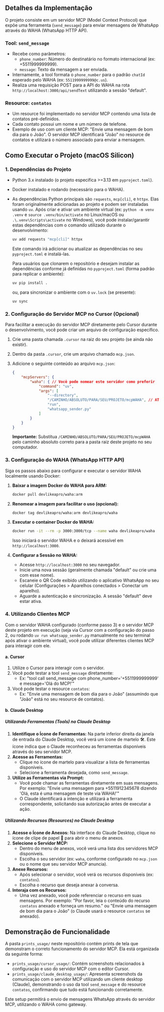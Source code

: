 ## Detalhes da Implementação
O projeto consiste em um servidor MCP (Model Context Protocol) que expõe uma ferramenta (`send_message`) para enviar mensagens de WhatsApp através do WAHA (WhatsApp HTTP API).

### Tool: `send_message`
- Recebe como parâmetros:
    - `phone_number`: Número do destinatário no formato internacional (ex: +5511999999999).
    - `message`: Texto da mensagem a ser enviada.
- Internamente, a tool formata o `phone_number` para o padrão `chatId` esperado pelo WAHA (ex: `5511999999999@c.us`).
- Realiza uma requisição POST para a API do WAHA na rota `http://localhost:3000/api/sendText` utilizando a sessão "default".

### Resource: `contatos`
- Um resource foi implementado no servidor MCP contendo uma lista de contatos pré-definidos.
- Cada contato possui um nome e um número de telefone.
- Exemplo de uso com um cliente MCP: "Envie uma mensagem de bom dia para o João". O servidor MCP identificará "João" no resource de contatos e utilizará o número associado para enviar a mensagem.

## Como Executar o Projeto (macOS Silicon)

### 1. Dependências do Projeto
- Python 3.x instalado (o projeto especifica >=3.13 em `pyproject.toml`).
- Docker instalado e rodando (necessário para o WAHA).
- As dependências Python principais são `requests`, `mcp[cli]`, e `httpx`. Elas foram originalmente adicionadas ao projeto e podem ser instaladas usando `uv`.
  Após criar e ativar um ambiente virtual (ex: `python -m venv .venv` e `source .venv/bin/activate` no Linux/macOS ou `.\.venv\Scripts\activate` no Windows), você pode instalar/garantir estas dependências com o comando utilizado durante o desenvolvimento:
  ```bash
  uv add requests "mcp[cli]" httpx
  ```
  Este comando irá adicionar ou atualizar as dependências no seu `pyproject.toml` e instalá-las.

  Para usuários que clonarem o repositório e desejam instalar as dependências conforme já definidas no `pyproject.toml` (forma padrão para replicar o ambiente):
  ```bash
  uv pip install .
  ```
  ou, para sincronizar o ambiente com o `uv.lock` (se presente):
  ```bash
  uv sync
  ```

### 2. Configuração do Servidor MCP no Cursor (Opcional)
Para facilitar a execução do servidor MCP diretamente pelo Cursor durante o desenvolvimento, você pode criar um arquivo de configuração específico.

1.  Crie uma pasta chamada `.cursor` na raiz do seu projeto (se ainda não existir).
2.  Dentro da pasta `.cursor`, crie um arquivo chamado `mcp.json`.
3.  Adicione o seguinte conteúdo ao arquivo `mcp.json`:

    ```json
    {
        "mcpServers": {
            "waha": { // Você pode nomear este servidor como preferir
                "command": "uv",
                "args": [
                    "--directory",
                    "/CAMINHO/ABSOLUTO/PARA/SEU/PROJETO/mcpWAHA", // ATENÇÃO: Substitua pelo caminho absoluto do seu projeto!
                    "run",
                    "whatsapp_sender.py"
                ]
            }
        }
    }
    ```

    **Importante:** Substitua `/CAMINHO/ABSOLUTO/PARA/SEU/PROJETO/mcpWAHA` pelo caminho absoluto correto para a pasta raiz deste projeto no seu computador.

### 3. Configuração do WAHA (WhatsApp HTTP API)
Siga os passos abaixo para configurar e executar o servidor WAHA localmente usando Docker:

1.  **Baixar a imagem Docker do WAHA para ARM:**
    ```bash
    docker pull devlikeapro/waha:arm
    ```
2.  **Renomear a imagem para facilitar o uso (opcional):**
    ```bash
    docker tag devlikeapro/waha:arm devlikeapro/waha
    ```
3.  **Executar o container Docker do WAHA:**
    ```bash
    docker run -it --rm -p 3000:3000/tcp --name waha devlikeapro/waha
    ```
    Isso iniciará o servidor WAHA e o deixará acessível em `http://localhost:3000`.

4.  **Configurar a Sessão no WAHA:**
    *   Acesse `http://localhost:3000` no seu navegador.
    *   Inicie uma nova sessão (geralmente chamada "default" ou crie uma com esse nome).
    *   Escaneie o QR Code exibido utilizando o aplicativo WhatsApp no seu celular (Configurações > Aparelhos conectados > Conectar um aparelho).
    *   Aguarde a autenticação e sincronização. A sessão "default" deve estar ativa.

### 4. Utilizando Clientes MCP
Com o servidor WAHA configurado (conforme passo 3) e o servidor MCP deste projeto em execução (seja via Cursor com a configuração do passo 2, ou rodando `uv run whatsapp_sender.py` manualmente no seu terminal após ativar o ambiente virtual), você pode utilizar diferentes clientes MCP para interagir com ele.

#### a. Cursor
1.  Utilize o Cursor para interagir com o servidor.
2.  Você pode testar a tool `send_message` diretamente:
    *   Ex: "tool call send_message com phone_number='+5511999999999' e message='Olá do MCP!'"
3.  Você pode testar o resource `contatos`:
    *   Ex: "Envie uma mensagem de bom dia para o João" (assumindo que "João" está no seu resource de contatos).

#### b. Claude Desktop

##### Utilizando Ferramentas (Tools) no Claude Desktop
1.  **Identifique o Ícone de Ferramentas:** Na parte inferior direita da janela de entrada do Claude Desktop, você verá um ícone de martelo 🛠️. Este ícone indica que o Claude reconheceu as ferramentas disponíveis através do seu servidor MCP.
2.  **Acesse as Ferramentas:**
    *   Clique no ícone de martelo para visualizar a lista de ferramentas disponíveis.
    *   Selecione a ferramenta desejada, como `send_message`.
3.  **Utilize as Ferramentas via Prompt:**
    *   Você pode chamar as ferramentas diretamente em suas mensagens. Por exemplo:
        "Envie uma mensagem para +5511912345678 dizendo 'Olá, esta é uma mensagem de teste via WAHA!'"
    *   O Claude identificará a intenção e utilizará a ferramenta correspondente, solicitando sua autorização antes de executar a ação.

##### Utilizando Recursos (Resources) no Claude Desktop
1.  **Acesse o Ícone de Anexos:** Na interface do Claude Desktop, clique no ícone de clipe de papel 📎 para abrir o menu de anexos.
2.  **Selecione o Servidor MCP:**
    *   Dentro do menu de anexos, você verá uma lista dos servidores MCP disponíveis.
    *   Escolha o seu servidor (ex: `waha`, conforme configurado no `mcp.json` ou o nome que seu servidor MCP anuncia).
3.  **Anexe Recursos:**
    *   Após selecionar o servidor, você verá os recursos disponíveis (ex: `contatos`).
    *   Escolha o recurso que deseja anexar à conversa.
4.  **Interaja com os Recursos:**
    *   Uma vez anexado, você pode referenciar o recurso em suas mensagens. Por exemplo:
        "Por favor, leia o conteúdo do recurso `contatos` anexado e forneça um resumo." ou "Envie uma mensagem de bom dia para o João" (o Claude usará o resource `contatos` se anexado).

## Demonstração de Funcionalidade
A pasta `prints_usage/` neste repositório contém prints de tela que demonstram o correto funcionamento do servidor MCP. Ela está organizada da seguinte forma:

-   `prints_usage/cursor_usage/`: Contém screenshots relacionados à configuração e uso do servidor MCP com o editor Cursor.
-   `prints_usage/claude_desktop_usage/`: Apresenta screenshots da comunicação com o servidor MCP utilizando um cliente desktop (Claude), demonstrando o uso da tool `send_message` e do resource `contatos`, confirmando que tudo está funcionando corretamente.

Este setup permitirá o envio de mensagens WhatsApp através do servidor MCP, utilizando o WAHA como gateway.